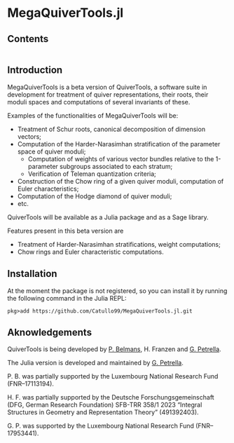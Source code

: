 # MegaQuiverTools.jl

## Contents

```@contents
```

## Introduction

MegaQuiverTools is a beta version of QuiverTools,
a software suite in development for treatment of quiver representations,
their roots, their moduli spaces and computations of several invariants of these.

Examples of the functionalities of MegaQuiverTools will be:

- Treatment of Schur roots, canonical decomposition of dimension vectors;
- Computation of the Harder-Narasimhan stratification of the parameter space of quiver moduli;
    - Computation of weights of various vector bundles relative to the 1-parameter subgroups associated to each stratum;
    - Verification of Teleman quantization criteria;
- Construction of the Chow ring of a given quiver moduli, computation of Euler characteristics;
- Computation of the Hodge diamond of quiver moduli;
- etc.

QuiverTools will be available as a Julia package and as a Sage library.

Features present in this beta version are

 - Treatment of Harder-Narasimhan stratifications, weight computations;
 - Chow rings and Euler characteristic computations.

## Installation

At the moment the package is not registered, so you can install it by running the following command in the Julia REPL:

```julia-repl
pkg>add https://github.com/Catullo99/MegaQuiverTools.jl.git
```


## Aknowledgements

QuiverTools is being developed by [P. Belmans](https://pbelmans.ncag.info/), H. Franzen and [G. Petrella](https://www.giannipetrella.eu).

The Julia version is developed and maintained by [G. Petrella](https://www.giannipetrella.eu).

P. B. was partially supported by the Luxembourg National Research Fund (FNR–17113194).

H. F. was partially supported by the Deutsche Forschungsgemeinschaft (DFG, German Research Foundation) SFB-TRR 358/1 2023 “Integral Structures in Geometry and Representation Theory” (491392403).

G. P. was supported by the Luxembourg National Research Fund (FNR–17953441).